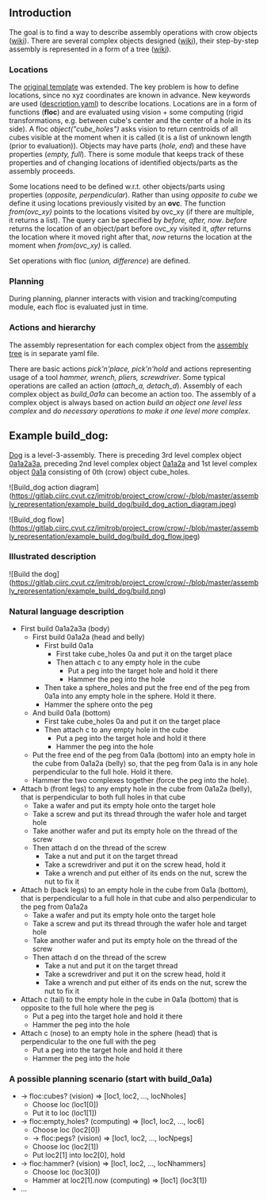 ## Introduction
The goal is to find a way to describe assembly operations with crow objects ([wiki](https://gitlab.ciirc.cvut.cz/imitrob/project_crow/crow/-/wikis/crow-objects)). There are several complex objects designed ([wiki](https://gitlab.ciirc.cvut.cz/imitrob/project_crow/crow/-/wikis/uploads/137bc0bbecb1544aa61fbb1c1e848329/stavebnice_build_objects.pdf)), their step-by-step assembly is represented in a form of a tree ([wiki](https://gitlab.ciirc.cvut.cz/imitrob/project_crow/crow/-/wikis/uploads/5829ddaa9acbf73fcd06579325948d33/stavebnice_strom.pdf)).

### Locations
The [original template](https://gitlab.ciirc.cvut.cz/imitrob/project_crow/crow/-/blob/master/assembly_representation/old_json/full_template_SC2_u.json) was extended. The key problem is how to define locations, since no xyz coordinates are known in advance. New keywords are used ([description.yaml](https://gitlab.ciirc.cvut.cz/imitrob/project_crow/crow/-/blob/master/assembly_representation/description.yaml)) to describe locations. Locations are in a form of functions (**floc**) and are evaluated using vision + some computing (rigid transformations, e.g. between cube's center and the center of a hole in its side). A floc *object("cube_holes")* asks vision to return centroids of all cubes visible at the moment when it is called (it is a list of unknown length (prior to evaluation)). Objects may have parts (*hole, end*) and these have properties (*empty, full*). There is some module that keeps track of these properties and of changing locations of identified objects/parts as the assembly proceeds. 

Some locations need to be defined w.r.t. other objects/parts using properties (*opposite, perpendicular*). Rather than using *opposite to cube* we define it using locations previously visited by an **ovc**. The function *from(ovc_xy)* points to the locations visited by ovc_xy (if there are multiple, it returns a list). The query can be specified by *before, after, now*. *before* returns the location of an object/part before ovc_xy visited it, *after* returns the location where it moved right after that, *now* returns the location at the moment when *from(ovc_xy)* is called.

Set operations with floc (*union, difference*) are defined.

### Planning
During planning, planner interacts with vision and tracking/computing module, each floc is evaluated just in time.

### Actions and hierarchy
The assembly representation for each complex object from the [assembly tree](https://gitlab.ciirc.cvut.cz/imitrob/project_crow/crow/-/wikis/uploads/5829ddaa9acbf73fcd06579325948d33/stavebnice_strom.pdf) is in separate yaml file. 

There are basic actions *pick'n'place, pick'n'hold* and actions representing usage of a tool *hammer, wrench, pliers, screwdriver*. Some typical operations are called an action (*attach_a, detach_d*). Assembly of each complex object as *build_0a1a* can become an action too. The assembly of a complex object is always based on action *build an object one level less complex* and *do necessary operations to make it one level more complex*.

## Example build_dog:
[Dog](https://gitlab.ciirc.cvut.cz/imitrob/project_crow/crow/-/blob/master/assembly_representation/build_dog.yaml) is a level-3-assembly. There is preceding 3rd level complex object [0a1a2a3a](https://gitlab.ciirc.cvut.cz/imitrob/project_crow/crow/-/blob/master/assembly_representation/build_0a1a2a3a.yaml), preceding 2nd level complex object [0a1a2a](https://gitlab.ciirc.cvut.cz/imitrob/project_crow/crow/-/blob/master/assembly_representation/build_0a1a2a.yaml) and 1st level complex object [0a1a](https://gitlab.ciirc.cvut.cz/imitrob/project_crow/crow/-/blob/master/assembly_representation/build_0a1a.yaml) consisting of 0th (crow) object cube_holes.

![Build_dog action diagram]
(https://gitlab.ciirc.cvut.cz/imitrob/project_crow/crow/-/blob/master/assembly_representation/example_build_dog/build_dog_action_diagram.jpeg)

![Build_dog flow]
(https://gitlab.ciirc.cvut.cz/imitrob/project_crow/crow/-/blob/master/assembly_representation/example_build_dog/build_dog_flow.jpeg)

### Illustrated description
![Build the dog]
(https://gitlab.ciirc.cvut.cz/imitrob/project_crow/crow/-/blob/master/assembly_representation/example_build_dog/build.png)

### Natural language description
- First build 0a1a2a3a (body)
  - First build 0a1a2a (head and belly)
    - First build 0a1a
      - First take cube_holes 0a and put it on the target place
      - Then attach c to any empty hole in the cube
        - Put a peg into the target hole and hold it there
        - Hammer the peg into the hole
    - Then take a sphere_holes and put the free end of the peg from 0a1a into any empty hole in the sphere. Hold it there.
    - Hammer the sphere onto the peg
  - And build 0a1a (bottom)
    - First take cube_holes 0a and put it on the target place
    - Then attach c to any empty hole in the cube
      - Put a peg into the target hole and hold it there
      - Hammer the peg into the hole
  - Put the free end of the peg from 0a1a (bottom) into an empty hole in the cube from 0a1a2a (belly) so, that the peg from 0a1a is in any hole perpendicular to the full hole. Hold it there.
  - Hammer the two complexes together (force the peg into the hole).
- Attach b (front legs) to any empty hole in the cube from 0a1a2a (belly), that is perpendicular to both full holes in that cube
  - Take a wafer and put its empty hole onto the target hole
  - Take a screw and put its thread through the wafer hole and target hole
  - Take another wafer and put its empty hole on the thread of the screw
  - Then attach d on the thread of the screw
    - Take a nut and put it on the target thread
    - Take a screwdriver and put it on the screw head, hold it
    - Take a wrench and put either of its ends on the nut, screw the nut to fix it
- Attach b (back legs) to an empty hole in the cube from 0a1a (bottom), that is perpendicular to a full hole in that cube and also perpendicular to the peg from 0a1a2a
  - Take a wafer and put its empty hole onto the target hole
  - Take a screw and put its thread through the wafer hole and target hole
  - Take another wafer and put its empty hole on the thread of the screw
  - Then attach d on the thread of the screw
    - Take a nut and put it on the target thread
    - Take a screwdriver and put it on the screw head, hold it
    - Take a wrench and put either of its ends on the nut, screw the nut to fix it
- Attach c (tail) to the empty hole in the cube in 0a1a (bottom) that is opposite to the full hole where the peg is
  - Put a peg into the target hole and hold it there
  - Hammer the peg into the hole
- Attach c (nose) to an empty hole in the sphere (head) that is perpendicular to the one full with the peg
  - Put a peg into the target hole and hold it there
  - Hammer the peg into the hole

### A possible planning scenario (start with build_0a1a)
- -> floc:cubes? (vision) => [loc1, loc2, ..., locNholes]
  - Choose loc (loc1[0]) 
  - Put it to loc (loc1[1])
- -> floc:empty_holes? (computing) => [loc1, loc2, ..., loc6]
  - Choose loc (loc2[0])
  - -> floc:pegs? (vision) => [loc1, loc2, ..., locNpegs]
  - Choose loc (loc2[1])
  - Put loc2[1] into loc2[0], hold
- -> floc:hammer? (vision) => [loc1, loc2, ..., locNhammers]
  - Choose loc (loc3[0])
  - Hammer at loc2[1].now (computing) => [loc1] (loc3[1])
- ...  